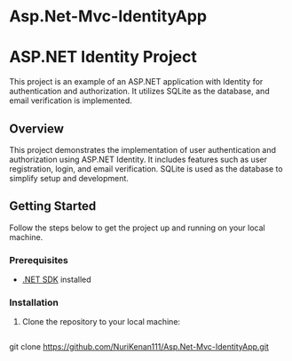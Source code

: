 # Asp.Net-Mvc-IdentityApp


# ASP.NET Identity Project

This project is an example of an ASP.NET application with Identity for authentication and authorization. It utilizes SQLite as the database, and email verification is implemented.

## Overview

This project demonstrates the implementation of user authentication and authorization using ASP.NET Identity. It includes features such as user registration, login, and email verification. SQLite is used as the database to simplify setup and development.

## Getting Started

Follow the steps below to get the project up and running on your local machine.

### Prerequisites

- [.NET SDK](https://dotnet.microsoft.com/download) installed

### Installation

1. Clone the repository to your local machine:

   ```bash
git clone https://github.com/NuriKenan111/Asp.Net-Mvc-IdentityApp.git




